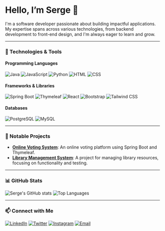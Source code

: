 # Hello, I’m Serge 👋

I'm a software developer passionate about building impactful applications. My expertise spans across various technologies, from backend development to front-end design, and I'm always eager to learn and grow.

---

### 🔧 Technologies & Tools

#### Programming Languages
![Java](https://img.shields.io/badge/Java-ED8B00?style=for-the-badge&logo=java&logoColor=white)
![JavaScript](https://img.shields.io/badge/JavaScript-F7DF1E?style=for-the-badge&logo=javascript&logoColor=black)
![Python](https://img.shields.io/badge/Python-3776AB?style=for-the-badge&logo=python&logoColor=white)
![HTML](https://img.shields.io/badge/HTML5-E34F26?style=for-the-badge&logo=html5&logoColor=white)
![CSS](https://img.shields.io/badge/CSS3-1572B6?style=for-the-badge&logo=css3&logoColor=white)

#### Frameworks & Libraries
![Spring Boot](https://img.shields.io/badge/Spring_Boot-6DB33F?style=for-the-badge&logo=spring-boot&logoColor=white)
![Thymeleaf](https://img.shields.io/badge/Thymeleaf-005C0F?style=for-the-badge&logo=thymeleaf&logoColor=white)
![React](https://img.shields.io/badge/React-61DAFB?style=for-the-badge&logo=react&logoColor=black)
![Bootstrap](https://img.shields.io/badge/Bootstrap-7952B3?style=for-the-badge&logo=bootstrap&logoColor=white)
![Tailwind CSS](https://img.shields.io/badge/Tailwind_CSS-38B2AC?style=for-the-badge&logo=tailwind-css&logoColor=white)

#### Databases
![PostgreSQL](https://img.shields.io/badge/PostgreSQL-316192?style=for-the-badge&logo=postgresql&logoColor=white)
![MySQL](https://img.shields.io/badge/MySQL-4479A1?style=for-the-badge&logo=mysql&logoColor=white)

---

### 🌟 Notable Projects

- [**Online Voting System**](https://github.com/Ngogaserge/Online-Voting-System): An online voting platform using Spring Boot and Thymeleaf.
- [**Library Management System**](https://github.com/Ngogaserge/mid_testing_25504): A project for managing library resources, focusing on functionality and testing.

---

### 📊 GitHub Stats
![Serge's GitHub stats](https://github-readme-stats.vercel.app/api?username=Ngogaserge&show_icons=true&theme=radical)
![Top Languages](https://github-readme-stats.vercel.app/api/top-langs/?username=Ngogaserge&layout=compact&theme=radical)

---

### 📫 Connect with Me

[![LinkedIn](https://img.shields.io/badge/LinkedIn-0A66C2?style=for-the-badge&logo=linkedin&logoColor=white)](https://linkedin.com/in/Ngoga-serge)
[![Twitter](https://img.shields.io/badge/Twitter-1DA1F2?style=for-the-badge&logo=twitter&logoColor=white)](https://twitter.com/nserge__)
[![Instagram](https://img.shields.io/badge/Instagram-E4405F?style=for-the-badge&logo=instagram&logoColor=white)](https://instagram.com/ng_serge)
[![Email](https://img.shields.io/badge/Email-D14836?style=for-the-badge&logo=gmail&logoColor=white)](mailto:sergengoga05@gmail.com)
